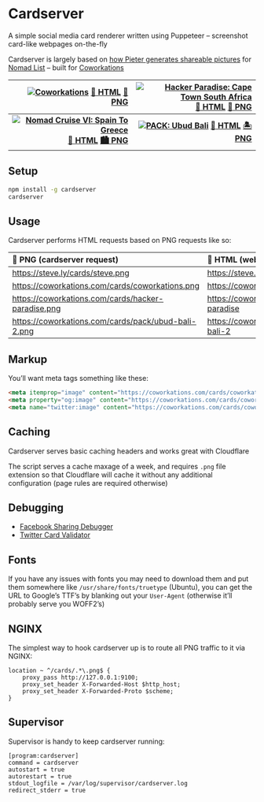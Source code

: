 Cardserver
==========

A simple social media card renderer written using Puppeteer – screenshot card-like webpages on-the-fly

Cardserver is largely based on [how Pieter generates shareable pictures](https://levels.io/phantomjs-social-media-share-pictures) for [Nomad List](https://nomadlist.com) – built for [Coworkations](https://coworkations.com)

| [![Coworkations](https://coworkations.com/cards/coworkations.png)](https://coworkations.com/cards/coworkations.png) [📄 HTML](https://coworkations.com/cards/coworkations) [🌇 PNG](https://coworkations.com/cards/coworkations.png) | [![Hacker Paradise: Cape Town South Africa](https://coworkations.com/cards/hacker-paradise/cape-town-south-africa.png)](https://coworkations.com/cards/hacker-paradise/cape-town-south-africa.png) [📄 HTML](https://coworkations.com/cards/hacker-paradise/cape-town-south-africa) [🌄 PNG](https://coworkations.com/cards/hacker-paradise/cape-town-south-africa.png) |
| --: | --: |
| **[![Nomad Cruise VI: Spain To Greece](https://coworkations.com/cards/nomad-cruise/nomad-cruise-vi-spain-to-greece.png)](https://coworkations.com/cards/nomad-cruise/nomad-cruise-vi-spain-to-greece.png) [📄 HTML](https://coworkations.com/cards/nomad-cruise/nomad-cruise-vi-spain-to-greece) [🏙 PNG](https://coworkations.com/cards/nomad-cruise/nomad-cruise-vi-spain-to-greece.png)** | **[![PACK: Ubud Bali](https://coworkations.com/cards/pack/ubud-bali-2.png)](https://coworkations.com/cards/pack/ubud-bali-2.png) [📄 HTML](https://coworkations.com/cards/pack/ubud-bali-2) [🏝 PNG](https://coworkations.com/cards/pack/ubud-bali-2.png)** |


Setup
-----

```sh
npm install -g cardserver
cardserver
```


Usage
-----

Cardserver performs HTML requests based on PNG requests like so:

| 🌇 PNG (cardserver request) | 📄 HTML (webserver request) |
| :-------------------------------------------------- | :---------------------------------------------- |
| https://steve.ly/cards/steve.png                    | https://steve.ly/cards/steve                    |
| https://coworkations.com/cards/coworkations.png     | https://coworkations.com/cards/coworkations     |
| https://coworkations.com/cards/hacker-paradise.png  | https://coworkations.com/cards/hacker-paradise  |
| https://coworkations.com/cards/pack/ubud-bali-2.png | https://coworkations.com/cards/pack/ubud-bali-2 |


Markup
------

You’ll want meta tags something like these:

```html
<meta itemprop="image" content="https://coworkations.com/cards/coworkations.png">
<meta property="og:image" content="https://coworkations.com/cards/coworkations.png">
<meta name="twitter:image" content="https://coworkations.com/cards/coworkations.png">
```


Caching
-------

Cardserver serves basic caching headers and works great with Cloudflare

The script serves a cache maxage of a week, and requires `.png` file extension so that Cloudflare will cache it without any additional configuration (page rules are required otherwise)


Debugging
---------

- [Facebook Sharing Debugger](https://developers.facebook.com/tools/debug)
- [Twitter Card Validator](https://cards-dev.twitter.com/validator)


Fonts
-----

If you have any issues with fonts you may need to download them and put them somewhere like `/usr/share/fonts/truetype` (Ubuntu), you can get the URL to Google’s TTF’s by blanking out your `User-Agent` (otherwise it’ll probably serve you WOFF2’s)


NGINX
-----

The simplest way to hook cardserver up is to route all PNG traffic to it via NGINX:

```
location ~ ^/cards/.*\.png$ {
    proxy_pass http://127.0.0.1:9100;
    proxy_set_header X-Forwarded-Host $http_host;
    proxy_set_header X-Forwarded-Proto $scheme;
}
```


Supervisor
----------

Supervisor is handy to keep cardserver running:

```
[program:cardserver]
command = cardserver
autostart = true
autorestart = true
stdout_logfile = /var/log/supervisor/cardserver.log
redirect_stderr = true
```
